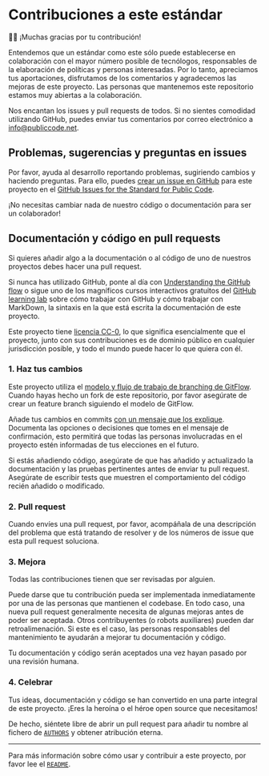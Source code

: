 # Contribuciones a este estándar

🙇‍♀️ ¡Muchas gracias por tu contribución!

Entendemos que un estándar como este sólo puede establecerse en colaboración con el mayor número posible de tecnólogos, responsables de la elaboración de políticas y personas interesadas. Por lo tanto, apreciamos tus aportaciones, disfrutamos de los comentarios y agradecemos las mejoras de este proyecto. Las personas que mantenemos este repositorio estamos muy abiertas a la colaboración.

Nos encantan los issues y pull requests de todos. Si no sientes comodidad utilizando GitHub, puedes enviar tus comentarios por correo electrónico a <info@publiccode.net>.

## Problemas, sugerencias y preguntas en issues

Por favor, ayuda al desarrollo reportando problemas, sugiriendo cambios y haciendo preguntas. Para ello, puedes [crear un issue en GitHub](https://help.github.com/articles/creating-an-issue/) para este proyecto en el [GitHub Issues for the Standard for Public Code](https://github.com/publiccodenet/standard/issues).

¡No necesitas cambiar nada de nuestro código o documentación para ser un colaborador!

## Documentación y código en pull requests

Si quieres añadir algo a la documentación o al código de uno de nuestros proyectos debes hacer una pull request.

Si nunca has utilizado GitHub, ponte al día con [Understanding the GitHub flow](https://guides.github.com/introduction/flow/) o sigue uno de los magníficos cursos interactivos gratuitos del [GitHub learning lab](https://lab.github.com/) sobre cómo trabajar con GitHub y cómo trabajar con MarkDown, la sintaxis en la que está escrita la documentación de este proyecto.

Este proyecto tiene [licencia CC-0](LICENSE.md), lo que significa esencialmente que el proyecto, junto con sus contribuciones es de dominio público en cualquier jurisdicción posible, y todo el mundo puede hacer lo que quiera con él.

### 1. Haz tus cambios

Este proyecto utiliza el [modelo y flujo de trabajo de branching de GitFlow](https://nvie.com/posts/a-successful-git-branching-model/). Cuando hayas hecho un fork de este repositorio, por favor asegúrate de crear un feature branch siguiendo el modelo de GitFlow.

Añade tus cambios en commits [con un mensaje que los explique](https://robots.thoughtbot.com/5-useful-tips-for-a-better-commit-message). Documenta las opciones o decisiones que tomes en el mensaje de confirmación, esto permitirá que todas las personas involucradas en el proyecto estén informadas de tus elecciones en el futuro.

Si estás añadiendo código, asegúrate de que has añadido y actualizado la documentación y las pruebas pertinentes antes de enviar tu pull request. Asegúrate de escribir tests que muestren el comportamiento del código recién añadido o modificado.

### 2. Pull request

Cuando envíes una pull request, por favor, acompáñala de una descripción del problema que está tratando de resolver y de los números de issue que esta pull request soluciona.

### 3. Mejora

Todas las contribuciones tienen que ser revisadas por alguien.

Puede darse que tu contribución pueda ser implementada inmediatamente por una de las personas que mantienen el codebase. En todo caso, una nueva pull request generalmente necesita de algunas mejoras antes de poder ser aceptada. Otros contribuyentes (o robots auxiliares) pueden dar retroalimenación. Si este es el caso, las personas responsables del mantenimiento te ayudarán a mejorar tu documentación y código.

Tu documentación y código serán aceptados una vez hayan pasado por una revisión humana.

### 4. Celebrar

Tus ideas, documentación y código se han convertido en una parte integral de este proyecto. ¡Eres la heroína o el héroe open source que necesitamos!

De hecho, siéntete libre de abrir un pull request para añadir tu nombre al fichero de [`AUTHORS`](AUTHORS.md) y obtener atribución eterna.

---

Para más información sobre cómo usar y contribuir a este proyecto, por favor lee el [`README`](README.md).
